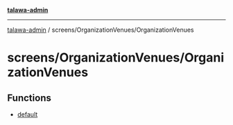 [**talawa-admin**](../../../README.md)

***

[talawa-admin](../../../modules.md) / screens/OrganizationVenues/OrganizationVenues

# screens/OrganizationVenues/OrganizationVenues

## Functions

- [default](functions/default.md)
